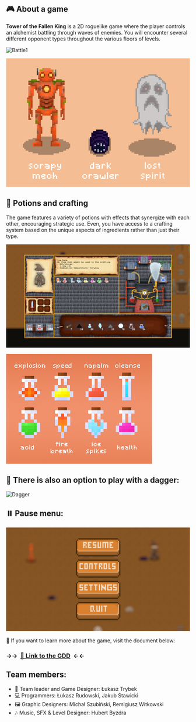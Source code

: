 ## 🎮 About a game
**Tower of the Fallen King** is a 2D roguelike game where the player controls an alchemist battling through waves of enemies. You will encounter several different opponent types throughout the various floors of levels.

![Battle1](Media/battle.gif)

![Battle2](Media/characters.png)

## 🧪 Potions and crafting
The game features a variety of potions with effects that synergize with each other, encouraging strategic use. Even, you have access to a crafting system based on the unique aspects of ingredients rather than just their type.

![Crafting](Media/inventory.png)

![Crafting](Media/potion-list.png)

## 🔪 There is also an option to play with a dagger:
![Dagger](Media/dagger.gif)

## ⏸️ Pause menu:
![Menu](Media/menu.jpg)

📖 If you want to learn more about the game, visit the document below:

### →→&nbsp; [🔗 Link to the GDD](https://docs.google.com/document/d/18BCbUzjKfOp9-D-eTenoFISHoYrXm9FQe28Zrkk068U) &nbsp;←←


## Team members:
- 🧠 Team leader and Game Designer: Łukasz Trybek
- 💻 Programmers: Łukasz Rudowski, Jakub Stawicki
- 🖼️ Graphic Designers: Michał Szubiński, Remigiusz Witkowski
- 🎶 Music, SFX & Level Designer: Hubert Byzdra